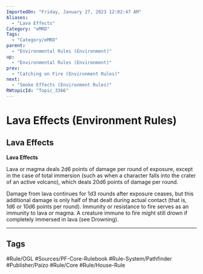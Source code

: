 ```yaml
---
ImportedOn: "Friday, January 27, 2023 12:02:47 AM"
Aliases:
  - "Lava Effects"
Category: "eMRD"
Tags:
  - "Category/eMRD"
parent:
  - "Environmental Rules (Environment)"
up:
  - "Environmental Rules (Environment)"
prev:
  - "Catching on Fire (Environment Rules)"
next:
  - "Smoke Effects (Environment Rules)"
RWtopicId: "Topic_3366"
---
```

# Lava Effects (Environment Rules)
## Lava Effects
**Lava Effects**

Lava or magma deals 2d6 points of damage per round of exposure, except in the case of total immersion (such as when a character falls into the crater of an active volcano), which deals 20d6 points of damage per round.

Damage from lava continues for 1d3 rounds after exposure ceases, but this additional damage is only half of that dealt during actual contact (that is, 1d6 or 10d6 points per round). Immunity or resistance to fire serves as an immunity to lava or magma. A creature immune to fire might still drown if completely immersed in lava (see Drowning).


---
## Tags
#Rule/OGL #Sources/PF-Core-Rulebook #Rule-System/Pathfinder #Publisher/Paizo #Rule/Core #Rule/House-Rule

